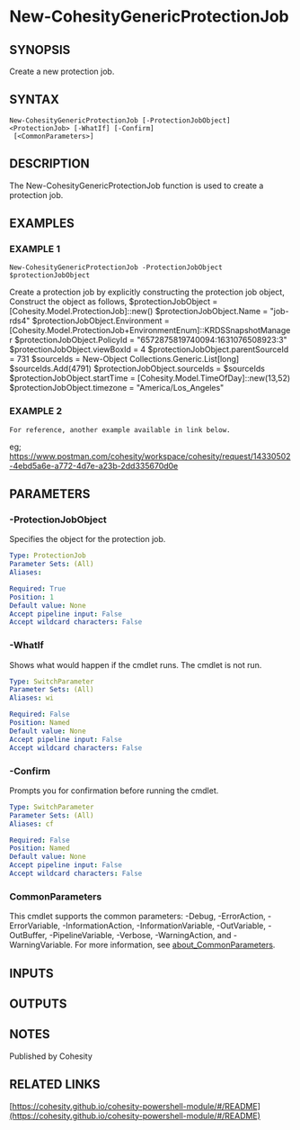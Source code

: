 # New-CohesityGenericProtectionJob

## SYNOPSIS
Create a new protection job.

## SYNTAX

```
New-CohesityGenericProtectionJob [-ProtectionJobObject] <ProtectionJob> [-WhatIf] [-Confirm]
 [<CommonParameters>]
```

## DESCRIPTION
The New-CohesityGenericProtectionJob function is used to create a protection job.

## EXAMPLES

### EXAMPLE 1
```
New-CohesityGenericProtectionJob -ProtectionJobObject $protectionJobObject
```

Create a protection job by explicitly constructing the protection job object,
Construct the object as follows,
$protectionJobObject = \[Cohesity.Model.ProtectionJob\]::new()
$protectionJobObject.Name = "job-rds4"
$protectionJobObject.Environment = \[Cohesity.Model.ProtectionJob+EnvironmentEnum\]::KRDSSnapshotManager
$protectionJobObject.PolicyId = "6572875819740094:1631076508923:3"
$protectionJobObject.viewBoxId = 4
$protectionJobObject.parentSourceId = 731
$sourceIds = New-Object Collections.Generic.List\[long\]
$sourceIds.Add(4791)
$protectionJobObject.sourceIds = $sourceIds
$protectionJobObject.startTime = \[Cohesity.Model.TimeOfDay\]::new(13,52)
$protectionJobObject.timezone = "America/Los_Angeles"

### EXAMPLE 2
```
For reference, another example available in link below.
```

eg; https://www.postman.com/cohesity/workspace/cohesity/request/14330502-4ebd5a6e-a772-4d7e-a23b-2dd335670d0e

## PARAMETERS

### -ProtectionJobObject
Specifies the object for the protection job.

```yaml
Type: ProtectionJob
Parameter Sets: (All)
Aliases:

Required: True
Position: 1
Default value: None
Accept pipeline input: False
Accept wildcard characters: False
```

### -WhatIf
Shows what would happen if the cmdlet runs.
The cmdlet is not run.

```yaml
Type: SwitchParameter
Parameter Sets: (All)
Aliases: wi

Required: False
Position: Named
Default value: None
Accept pipeline input: False
Accept wildcard characters: False
```

### -Confirm
Prompts you for confirmation before running the cmdlet.

```yaml
Type: SwitchParameter
Parameter Sets: (All)
Aliases: cf

Required: False
Position: Named
Default value: None
Accept pipeline input: False
Accept wildcard characters: False
```

### CommonParameters
This cmdlet supports the common parameters: -Debug, -ErrorAction, -ErrorVariable, -InformationAction, -InformationVariable, -OutVariable, -OutBuffer, -PipelineVariable, -Verbose, -WarningAction, and -WarningVariable. For more information, see [about_CommonParameters](http://go.microsoft.com/fwlink/?LinkID=113216).

## INPUTS

## OUTPUTS

## NOTES
Published by Cohesity

## RELATED LINKS

[https://cohesity.github.io/cohesity-powershell-module/#/README](https://cohesity.github.io/cohesity-powershell-module/#/README)

